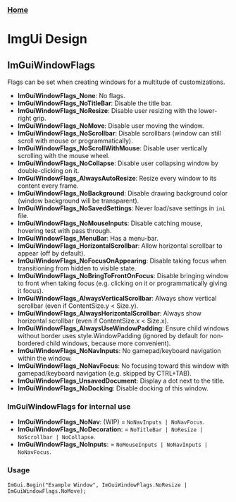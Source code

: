 ### [Home](../ReadMe.md)

# ImgUi Design

## ImGuiWindowFlags

Flags can be set when creating windows for a multitude of customizations.

- **ImGuiWindowFlags_None**: No flags.
- **ImGuiWindowFlags_NoTitleBar**: Disable the title bar.
- **ImGuiWindowFlags_NoResize**: Disable user resizing with the lower-right grip.
- **ImGuiWindowFlags_NoMove**: Disable user moving the window.
- **ImGuiWindowFlags_NoScrollbar**: Disable scrollbars (window can still scroll with mouse or programmatically).
- **ImGuiWindowFlags_NoScrollWithMouse**: Disable user vertically scrolling with the mouse wheel.
- **ImGuiWindowFlags_NoCollapse**: Disable user collapsing window by double-clicking on it.
- **ImGuiWindowFlags_AlwaysAutoResize**: Resize every window to its content every frame.
- **ImGuiWindowFlags_NoBackground**: Disable drawing background color (window background will be transparent).
- **ImGuiWindowFlags_NoSavedSettings**: Never load/save settings in `ini` file.
- **ImGuiWindowFlags_NoMouseInputs**: Disable catching mouse, hovering test with pass through.
- **ImGuiWindowFlags_MenuBar**: Has a menu-bar.
- **ImGuiWindowFlags_HorizontalScrollbar**: Allow horizontal scrollbar to appear (off by default).
- **ImGuiWindowFlags_NoFocusOnAppearing**: Disable taking focus when transitioning from hidden to visible state.
- **ImGuiWindowFlags_NoBringToFrontOnFocus**: Disable bringing window to front when taking focus (e.g. clicking on it or programmatically giving it focus).
- **ImGuiWindowFlags_AlwaysVerticalScrollbar**: Always show vertical scrollbar (even if ContentSize.y < Size.y).
- **ImGuiWindowFlags_AlwaysHorizontalScrollbar**: Always show horizontal scrollbar (even if ContentSize.x < Size.x).
- **ImGuiWindowFlags_AlwaysUseWindowPadding**: Ensure child windows without border uses style.WindowPadding (ignored by default for non-bordered child windows, because more convenient).
- **ImGuiWindowFlags_NoNavInputs**: No gamepad/keyboard navigation within the window.
- **ImGuiWindowFlags_NoNavFocus**: No focusing toward this window with gamepad/keyboard navigation (e.g. skipped by CTRL+TAB).
- **ImGuiWindowFlags_UnsavedDocument**: Display a dot next to the title.
- **ImGuiWindowFlags_NoDocking**: Disable docking of this window.

### ImGuiWindowFlags for internal use

- **ImGuiWindowFlags_NoNav**: (WIP) = `NoNavInputs | NoNavFocus`.
- **ImGuiWindowFlags_NoDecoration**: = `NoTitleBar | NoResize | NoScrollbar | NoCollapse`.
- **ImGuiWindowFlags_NoInputs**: = `NoMouseInputs | NoNavInputs | NoNavFocus`.

### Usage

    ImGui.Begin("Example Window", ImGuiWindowFlags.NoResize | ImGuiWindowFlags.NoMove);